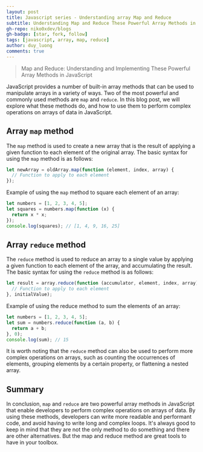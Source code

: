 ```yaml
---
layout: post
title: Javascript series - Understanding array Map and Reduce
subtitle: Understanding Map and Reduce These Powerful Array Methods in JavaScript
gh-repo: niko0xdev/blogs
gh-badge: [star, fork, follow]
tags: [javascript, array, map, reduce]
author: duy_luong
comments: true
---
```


> Map and Reduce: Understanding and Implementing These Powerful Array Methods in JavaScript

JavaScript provides a number of built-in array methods that can be used to manipulate arrays in a variety of ways. Two of the most powerful and commonly used methods are `map` and `reduce`. In this blog post, we will explore what these methods do, and how to use them to perform complex operations on arrays of data in JavaScript.

## Array `map` method

The `map` method is used to create a new array that is the result of applying a given function to each element of the original array. The basic syntax for using the `map` method is as follows:

```javascript
let newArray = oldArray.map(function (element, index, array) {
  // Function to apply to each element
});
```

Example of using the `map` method to square each element of an array:

```javascript
let numbers = [1, 2, 3, 4, 5];
let squares = numbers.map(function (x) {
  return x * x;
});
console.log(squares); // [1, 4, 9, 16, 25]
```

## Array `reduce` method

The `reduce` method is used to reduce an array to a single value by applying a given function to each element of the array, and accumulating the result. The basic syntax for using the `reduce` method is as follows:

```javascript
let result = array.reduce(function (accumulator, element, index, array) {
  // Function to apply to each element
}, initialValue);
```

Example of using the reduce method to sum the elements of an array:

```javascript
let numbers = [1, 2, 3, 4, 5];
let sum = numbers.reduce(function (a, b) {
  return a + b;
}, 0);
console.log(sum); // 15
```

It is worth noting that the `reduce` method can also be used to perform more complex operations on arrays, such as counting the occurrences of elements, grouping elements by a certain property, or flattening a nested array.

## Summary

In conclusion, `map` and `reduce` are two powerful array methods in JavaScript that enable developers to perform complex operations on arrays of data. By using these methods, developers can write more readable and performant code, and avoid having to write long and complex loops. It's always good to keep in mind that they are not the only method to do something and there are other alternatives. But the map and reduce method are great tools to have in your toolbox.
